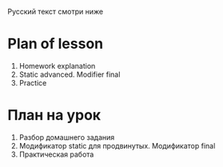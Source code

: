 Русский текст смотри ниже

# Plan of lesson   <br/>
1. Homework explanation <br/>
2. Static advanced. Modifier final <br/>
3. Practice <br/>


# План на урок <br/>
1. Разбор домашнего задания  <br/>
2. Модификатор static для продвинутых. Модификатор final <br/>
3. Практическая работа <br/>